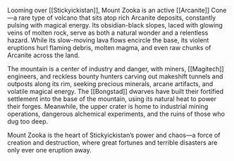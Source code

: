 Looming over [[Stickyickistan]], Mount Zooka is an active [[Arcanite]] Cone—a rare type of volcano that sits atop rich Arcanite deposits, constantly pulsing with magical energy. Its obsidian-black slopes, laced with glowing veins of molten rock, serve as both a natural wonder and a relentless hazard. While its slow-moving lava flows encircle the base, its violent eruptions hurl flaming debris, molten magma, and even raw chunks of Arcanite across the land.

The mountain is a center of industry and danger, with miners, [[Magitech]] engineers, and reckless bounty hunters carving out makeshift tunnels and outposts along its rim, seeking precious minerals, arcane artifacts, and volatile magical energy. The [[Bongstad]] dwarves have built their fortified settlement into the base of the mountain, using its natural heat to power their forges. Meanwhile, the upper crater is home to industrial mining operations, dangerous alchemical experiments, and the ruins of those who dug too deep.

Mount Zooka is the heart of Stickyickistan’s power and chaos—a force of creation and destruction, where great fortunes and terrible disasters are only ever one eruption away.